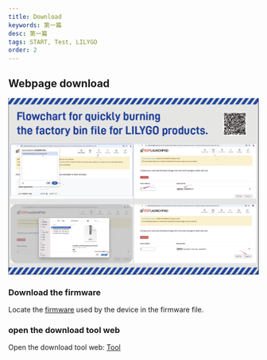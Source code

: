 ```yaml
---
title: Download
keywords: 第一篇
desc: 第一篇
tags: START, Test, LILYGO
order: 2
---
```



## Webpage download

![alt text](assets/download_tool.jpg)

### Download the firmware

Locate the [firmware](https://wiki.lilygo.cc/news/news/firmware.html) used by the device in the firmware file.


### open the download tool web

 Open the download tool web: [Tool](https://espressif.github.io/esp-launchpad/)

